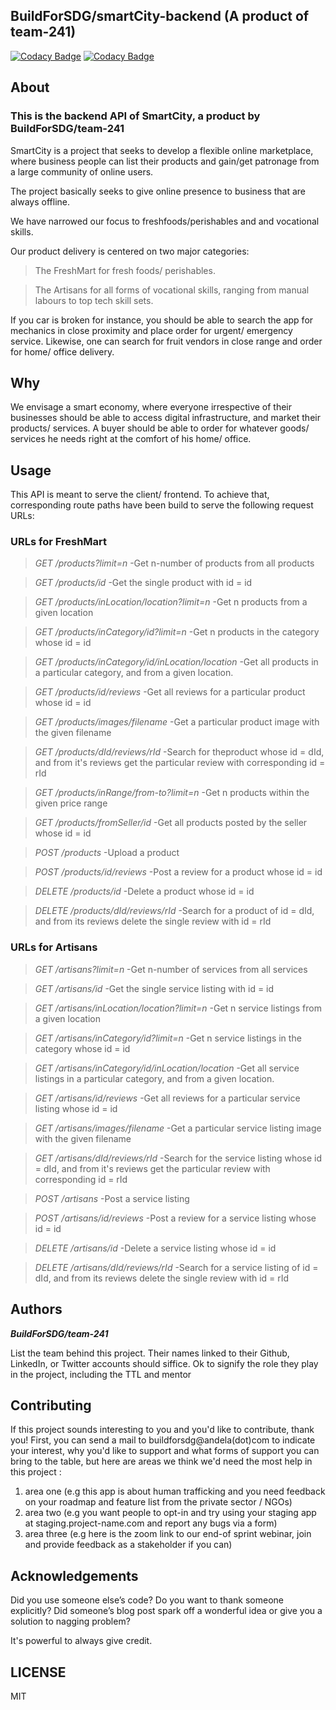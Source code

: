 ## BuildForSDG/smartCity-backend (A product of team-241)

[![Codacy Badge](https://api.codacy.com/project/badge/Grade/7a256fa992df4f3b9b5ba21629249010)](https://app.codacy.com/gh/BuildForSDG/SmartCity-Backend?utm_source=github.com&utm_medium=referral&utm_content=BuildForSDG/SmartCity-Backend&utm_campaign=Badge_Grade_Dashboard)
[![Codacy Badge](https://api.codacy.com/project/badge/Grade/7a256fa992df4f3b9b5ba21629249010)](https://app.codacy.com/gh/BuildForSDG/SmartCity-Backend?utm_source=github.com&utm_medium=referral&utm_content=BuildForSDG/SmartCity-Backend&utm_campaign=Badge_Grade_Dashboard)

## About

### This is the backend API of SmartCity, a product by BuildForSDG/team-241

SmartCity is a project that seeks to develop a flexible online marketplace, where business people can list their products and gain/get patronage from a large community of online users.

The project basically seeks to give online presence to business that are always offline.

We have narrowed our focus to freshfoods/perishables and and vocational skills.

Our product delivery is centered on two major categories:
> The FreshMart for fresh foods/ perishables.

> The Artisans for all forms of vocational skills, ranging from manual labours to top tech skill sets.

If you car is broken for instance, you should be able to search the app for mechanics in close proximity and place order for urgent/ emergency service.
Likewise, one can search for fruit vendors in close range and order for home/ office delivery.

## Why

We envisage a smart economy, where everyone irrespective of their businesses should be able to access digital infrastructure, and market their products/ services.
A buyer should be able to order for whatever goods/ services he needs right at the comfort of his home/ office. 

## Usage

This API is meant to serve the client/ frontend.
To achieve that, corresponding route paths have been build to serve the following request URLs:

### URLs for FreshMart
> *GET /products?limit=n*  -Get n-number of products from all products

> *GET /products/id* -Get the single product with id = id

> *GET /products/inLocation/location?limit=n* -Get n products from a given location

> *GET /products/inCategory/id?limit=n* -Get n products in the category whose id = id

> *GET /products/inCategory/id/inLocation/location* -Get all products in a particular category, and from a given location.

> *GET /products/id/reviews* -Get all reviews for a particular product whose id = id

> *GET /products/images/filename* -Get a particular product image with the given filename

> *GET /products/dId/reviews/rId* -Search for theproduct whose id = dId, and from it's reviews get the particular review with corresponding id = rId

> *GET /products/inRange/from-to?limit=n* -Get n products within the given price range

> *GET /products/fromSeller/id* -Get all products posted by the seller whose id = id

> *POST /products* -Upload a product

> *POST /products/id/reviews* -Post a review for a product whose id = id

> *DELETE /products/id* -Delete a product whose id = id

> *DELETE /products/dId/reviews/rId* -Search for a product of id = dId, and from its reviews delete the single review with id = rId

### URLs for Artisans
> *GET /artisans?limit=n*  -Get n-number of services from all services

> *GET /artisans/id* -Get the single service listing with id = id

> *GET /artisans/inLocation/location?limit=n* -Get n service listings from a given location

> *GET /artisans/inCategory/id?limit=n* -Get n service listings in the category whose id = id

> *GET /artisans/inCategory/id/inLocation/location* -Get all service listings in a particular category, and from a given location.

> *GET /artisans/id/reviews* -Get all reviews for a particular service listing whose id = id

> *GET /artisans/images/filename* -Get a particular service listing image with the given filename

> *GET /artisans/dId/reviews/rId* -Search for the service listing whose id = dId, and from it's reviews get the particular review with corresponding id = rId

> *POST /artisans* -Post a service listing

> *POST /artisans/id/reviews* -Post a review for a service listing whose id = id

> *DELETE /artisans/id* -Delete a service listing whose id = id

> *DELETE /artisans/dId/reviews/rId* -Search for a service listing of id = dId, and from its reviews delete the single review with id = rId

## Authors

***BuildForSDG/team-241***

List the team behind this project. Their names linked to their Github, LinkedIn, or Twitter accounts should siffice. Ok to signify the role they play in the project, including the TTL and mentor

## Contributing

If this project sounds interesting to you and you'd like to contribute, thank you!
First, you can send a mail to buildforsdg@andela(dot)com to indicate your interest, why you'd like to support and what forms of support you can bring to the table, but here are areas we think we'd need the most help in this project :

1.  area one (e.g this app is about human trafficking and you need feedback on your roadmap and feature list from the private sector / NGOs)
2.  area two (e.g you want people to opt-in and try using your staging app at staging.project-name.com and report any bugs via a form)
3.  area three (e.g here is the zoom link to our end-of sprint webinar, join and provide feedback as a stakeholder if you can)

## Acknowledgements

Did you use someone else’s code?
Do you want to thank someone explicitly?
Did someone’s blog post spark off a wonderful idea or give you a solution to nagging problem?

It's powerful to always give credit.

## LICENSE

MIT
